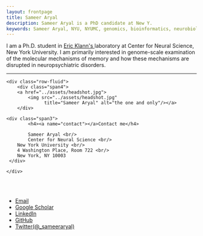 ```yaml
---
layout: frontpage
title: Sameer Aryal
description: Sameer Aryal is a PhD candidate at New Y. 
keywords: Sameer Aryal, NYU, NYUMC, genomics, bioinformatics, neurobiology, fragile X syndrome, learning, memory, protein synthesis, mRNA translation, ribosome profiling, RNA-seq
---
```


I am a Ph.D. student in <a href="http://www.klannlabnyu.org"> Eric Klann's </a> laboratory at Center for Neural Science, New York University. I am primarily interested in genome-scale examination of the molecular mechanisms of memory and how these mechanisms are disrupted in neuropsychiatric disorders.

---


<div class="container">

    <div class="row-fluid">
        <div class="span4">
        <a href="../assets/headshot.jpg">
            <img src="../assets/headshot.jpg"
                  title="Sameer Aryal" alt="the one and only"/></a>
        </div>

    <div class="span3">
    	    <h4><a name="contact"></a>Contact me</h4>

    	    Sameer Aryal <br/>
            Center for Neural Science <br/>
	    New York University <br/>
	    4 Washington Place, Room 722 <br/>
	    New York, NY 10003
     </div>

    </div>
</div>
</br>
</br>
<div class="navbar">
  <div class="navbar-inner">
      <ul class="nav">
	  <li><a href="mailto:sameer.aryal@gmail.com">Email</a></li>
	  <li><a href="https://scholar.google.com/citations?user=jZd3a_gAAAAJ&hl=en">Google Scholar</a></li>
	  <li><a href="https://www.linkedin.com/in/sameer-aryal-nyu/">LinkedIn</a></li>
          <li><a href="https://github.com/sameer785">GitHub</a></li>
          <li><a href="https://twitter.com/_sameeraryal">Twitter(@_sameeraryal)</a></li>
      </ul>
  </div>
</div>